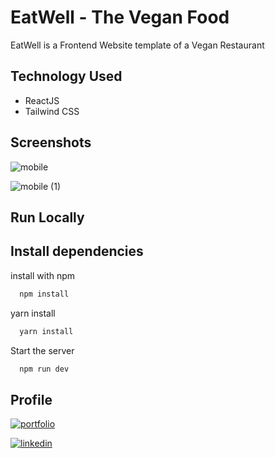 
# EatWell - The Vegan Food

EatWell is a Frontend Website template of a Vegan Restaurant



## Technology Used

 - ReactJS
 - Tailwind CSS


## Screenshots

![mobile](https://user-images.githubusercontent.com/110741425/229366225-c8ef15bc-6953-48c7-89ce-f250ee56ba41.png)

![mobile (1)](https://user-images.githubusercontent.com/110741425/229366243-69387500-cb72-4781-94a8-6877eec5cc15.png)

## Run Locally

## Install dependencies
install with npm

```bash
  npm install

```
yarn install
```bash
  yarn install
```

Start the server


```bash
  npm run dev
```


## Profile
[![portfolio](https://img.shields.io/badge/my_portfolio-000?style=for-the-badge&logo=ko-fi&logoColor=white)](https://github.com/sudarshan24-byte)

[![linkedin](https://img.shields.io/badge/linkedin-0A66C2?style=for-the-badge&logo=linkedin&logoColor=white)](https://www.linkedin.com/in/sudarshan-trifaley/)

